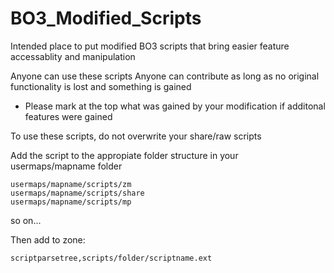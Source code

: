 # BO3_Modified_Scripts

Intended place to put modified BO3 scripts that bring easier feature accessablity and manipulation

Anyone can use these scripts
Anyone can contribute as long as no original functionality is lost and something is gained

  - Please mark at the top what was gained by your modification if additonal features were gained

To use these scripts, do not overwrite your share/raw scripts

Add the script to the appropiate folder structure in your usermaps/mapname folder
```
usermaps/mapname/scripts/zm
usermaps/mapname/scripts/share
usermaps/mapname/scripts/mp
```
so on...

Then add to zone:
```
scriptparsetree,scripts/folder/scriptname.ext
```
